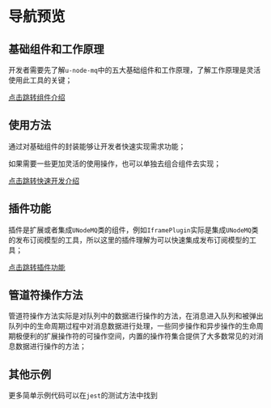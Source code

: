 # 导航预览

## 基础组件和工作原理

开发者需要先了解`u-node-mq`中的五大基础组件和工作原理，了解工作原理是灵活使用此工具的关键；

[点击跳转组件介绍](./internal/index.md)

## 使用方法

通过对基础组件的封装能够让开发者快速实现需求功能；

如果需要一些更加灵活的使用操作，也可以单独去组合组件去实现；

[点击跳转快速开发介绍](./unmq.md)

## 插件功能

插件是扩展或者集成`UNodeMQ`类的组件，例如`IframePlugin`实际是集成`UNodeMQ`类的发布订阅模型的工具，所以这里的插件理解为可以快速集成发布订阅模型的工具；

[点击跳转插件功能](./plugins/index.md)

## 管道符操作方法

管道符操作方法实际是对队列中的数据进行操作的方法，在消息进入队列和被弹出队列中的生命周期过程中对消息数据进行处理，一些同步操作和异步操作的生命周期极便利的扩展操作符的可操作空间，内置的操作符集合提供了大多数常见的对消息数据进行操作的方法；

## 其他示例

更多简单示例代码可以在`jest`的测试方法中找到
